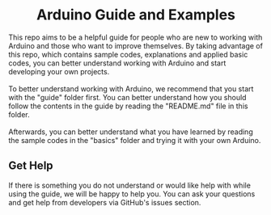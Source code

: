 <h1 align="center">Arduino Guide and Examples</h1>

This repo aims to be a helpful guide for people who are new to working with Arduino and those who want to improve themselves. By taking advantage of this repo, which contains sample codes, explanations and applied basic codes, you can better understand working with Arduino and start developing your own projects.
<br><br>
To better understand working with Arduino, we recommend that you start with the "guide" folder first. You can better understand how you should follow the contents in the guide by reading the "README.md" file in this folder.
<br><br>
Afterwards, you can better understand what you have learned by reading the sample codes in the "basics" folder and trying it with your own Arduino.

## Get Help
If there is something you do not understand or would like help with while using the guide, we will be happy to help you. You can ask your questions and get help from developers via GitHub's issues section.